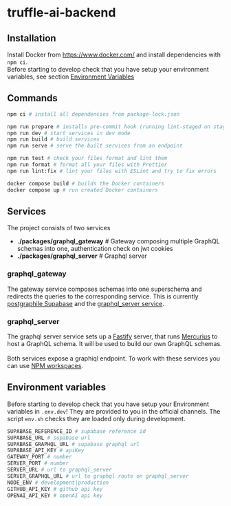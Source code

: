 # truffle-ai-backend

## Installation

Install Docker from https://www.docker.com/ and install dependencies with `npm ci`.<br/>
Before starting to develop check that you have setup your environment variables, see section [Environment Variables](#Environment-variables)

## Commands

```zsh
npm ci # install all dependencies from package-lock.json

npm run prepare # installs pre-commit hook (running lint-staged on staged files)
npm run dev # start services in dev mode
npm run build # build services
npm run serve # serve the built services from an endpoint

npm run test # check your files format and lint them
npm run format # format all your files with Prettier
npm run lint:fix # lint your files with ESLint and try to fix errors

docker compose build # builds the Docker containers
docker compose up # run created Docker containers
```

## Services

The project consists of two services

- **./packages/graphql_gateway** # Gateway composing multiple GraphQL schemas into one, authentication check on jwt cookies
- **./packages/graphql_server** # Graphql server

### graphql_gateway

The gateway service composes schemas into one superschema and redirects the queries to the corresponding service. This is currently [postgraphile Supabase](https://supabase.com/blog/graphql-now-available) and the [graphql_server service](./packages/graphql_server).

### graphql_server

The graphql server service sets up a [Fastify](https://www.fastify.io/) server, that runs [Mercurius](https://mercurius.dev/#/) to host a GraphQL schema. It will be used to build our own GraphQL schemas.
<br /><br/>
Both services expose a graphiql endpoint. To work with these services you can use [NPM workspaces](https://docs.npmjs.com/cli/v9/using-npm/workspaces).

## Environment variables

Before starting to develop check that you have setup your Environment variables in `.env.dev`! They are provided to you in the official channels. The script `env.sh` checks they are loaded only during development.

```zsh
SUPABASE_REFERENCE_ID # supabase reference id
SUPABASE_URL # supabase url
SUPABASE_GRAPHQL_URL # supabase graphql url
SUPABASE_API_KEY # apiKey
GATEWAY_PORT # number
SERVER_PORT # number
SERVER_URL # url to graphql_server
SERVER_GRAPHQL_URL # url to graphql route on graphql_server
NODE_ENV # development|production
GITHUB_API_KEY # github api key
OPENAI_API_KEY # openAI api key
```
